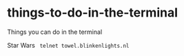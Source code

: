 # things-to-do-in-the-terminal
Things you can do in the terminal

Star Wars
<code>
telnet towel.blinkenlights.nl
</code>
